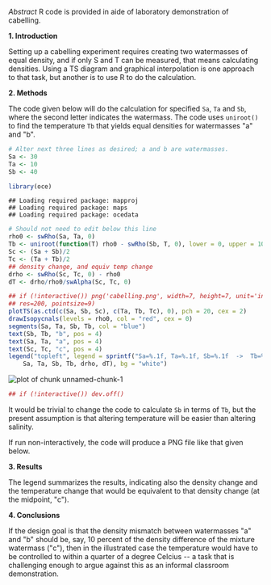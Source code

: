 *Abstract* R code is provided in aide of laboratory demonstration of
cabelling.

**1. Introduction**

Setting up a cabelling experiment requires creating two watermasses of equal
density, and if only S and T can be measured, that means calculating densities.
Using a TS diagram and graphical interpolation is one approach to that task,
but another is to use R to do the calculation.

**2. Methods**

The code given below will do the calculation for specified ``Sa``, ``Ta`` and
``Sb``, where the second letter indicates the watermass.  The code uses
``uniroot()`` to find the temperature ``Tb`` that yields equal densities for
watermasses "a" and "b".  


```r
# Alter next three lines as desired; a and b are watermasses.
Sa <- 30
Ta <- 10
Sb <- 40

library(oce)
```

```
## Loading required package: mapproj
## Loading required package: maps
## Loading required package: ocedata
```

```r
# Should not need to edit below this line
rho0 <- swRho(Sa, Ta, 0)
Tb <- uniroot(function(T) rho0 - swRho(Sb, T, 0), lower = 0, upper = 100)$root
Sc <- (Sa + Sb)/2
Tc <- (Ta + Tb)/2
## density change, and equiv temp change
drho <- swRho(Sc, Tc, 0) - rho0
dT <- drho/rho0/swAlpha(Sc, Tc, 0)

## if (!interactive()) png('cabelling.png', width=7, height=7, unit='in',
## res=200, pointsize=9)
plotTS(as.ctd(c(Sa, Sb, Sc), c(Ta, Tb, Tc), 0), pch = 20, cex = 2)
drawIsopycnals(levels = rho0, col = "red", cex = 0)
segments(Sa, Ta, Sb, Tb, col = "blue")
text(Sb, Tb, "b", pos = 4)
text(Sa, Ta, "a", pos = 4)
text(Sc, Tc, "c", pos = 4)
legend("topleft", legend = sprintf("Sa=%.1f, Ta=%.1f, Sb=%.1f  ->  Tb=%.1f, drho=%.2f, dT=%.2f", 
    Sa, Ta, Sb, Tb, drho, dT), bg = "white")
```

![plot of chunk unnamed-chunk-1](figure/unnamed-chunk-1.png) 

```r
## if (!interactive()) dev.off()
```



It would be trivial to change the code to calculate ``Sb`` in terms of ``Tb``,
but the present assumption is that altering temperature will be easier than
altering salinity.

If run non-interactively, the code will produce a PNG file like that given
below.

**3. Results**

The legend summarizes the results, indicating also the density change and the
temperature change that would be equivalent to that density change (at the
midpoint, "c").

**4. Conclusions**

If the design goal is that the density mismatch between watermasses "a" and "b"
should be, say, 10 percent of the density difference of the mixture watermass
("c"), then in the illustrated case the temperature would have to be controlled
to within a quarter of a degree Celcius -- a task that is challenging enough to
argue against this as an informal classroom demonstration.

